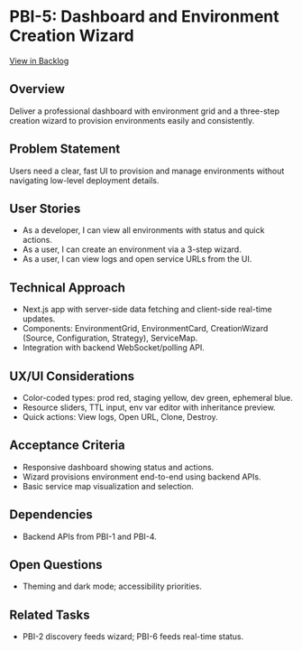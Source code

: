 # PBI-5: Dashboard and Environment Creation Wizard

[View in Backlog](../backlog.md#user-content-5)

## Overview
Deliver a professional dashboard with environment grid and a three-step creation wizard to provision environments easily and consistently.

## Problem Statement
Users need a clear, fast UI to provision and manage environments without navigating low-level deployment details.

## User Stories
- As a developer, I can view all environments with status and quick actions.
- As a user, I can create an environment via a 3-step wizard.
- As a user, I can view logs and open service URLs from the UI.

## Technical Approach
- Next.js app with server-side data fetching and client-side real-time updates.
- Components: EnvironmentGrid, EnvironmentCard, CreationWizard (Source, Configuration, Strategy), ServiceMap.
- Integration with backend WebSocket/polling API.

## UX/UI Considerations
- Color-coded types: prod red, staging yellow, dev green, ephemeral blue.
- Resource sliders, TTL input, env var editor with inheritance preview.
- Quick actions: View logs, Open URL, Clone, Destroy.

## Acceptance Criteria
- Responsive dashboard showing status and actions.
- Wizard provisions environment end-to-end using backend APIs.
- Basic service map visualization and selection.

## Dependencies
- Backend APIs from PBI-1 and PBI-4.

## Open Questions
- Theming and dark mode; accessibility priorities.

## Related Tasks
- PBI-2 discovery feeds wizard; PBI-6 feeds real-time status.
